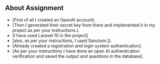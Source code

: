 

## About Assignment



- [First of all I created an OpenAI account).
- [Then I generated their secret key from there and implemented it in my project as per your instructions.).
- [I have used Laravel 10 in the project] 
- [also, as per your instructions, I used Sanctum.]).
- [Already created a registration and login system authentication].
- [As per your instructions I have done an open AI authentication verification and saved the output and questions in the database].

